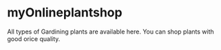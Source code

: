 # myOnlineplantshop
All types of Gardining plants are available here. You can shop plants with good orice quality.
